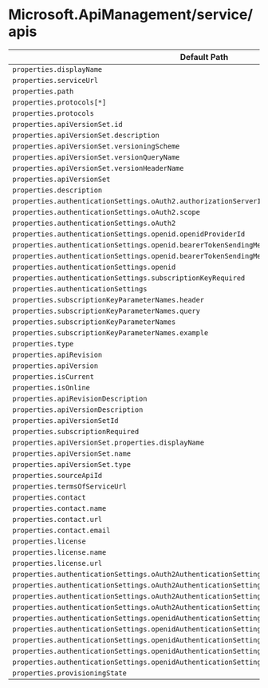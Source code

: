 # Microsoft.ApiManagement/service/apis

| Default Path | Alias |
|---|---|
| `properties.displayName` | `Microsoft.ApiManagement/service/apis/displayName` |
| `properties.serviceUrl` | `Microsoft.ApiManagement/service/apis/serviceUrl` |
| `properties.path` | `Microsoft.ApiManagement/service/apis/path` |
| `properties.protocols[*]` | `Microsoft.ApiManagement/service/apis/protocols[*]` |
| `properties.protocols` | `Microsoft.ApiManagement/service/apis/protocols` |
| `properties.apiVersionSet.id` | `Microsoft.ApiManagement/service/apis/apiVersionSet.id` |
| `properties.apiVersionSet.description` | `Microsoft.ApiManagement/service/apis/apiVersionSet.description` |
| `properties.apiVersionSet.versioningScheme` | `Microsoft.ApiManagement/service/apis/apiVersionSet.versioningScheme` |
| `properties.apiVersionSet.versionQueryName` | `Microsoft.ApiManagement/service/apis/apiVersionSet.versionQueryName` |
| `properties.apiVersionSet.versionHeaderName` | `Microsoft.ApiManagement/service/apis/apiVersionSet.versionHeaderName` |
| `properties.apiVersionSet` | `Microsoft.ApiManagement/service/apis/apiVersionSet` |
| `properties.description` | `Microsoft.ApiManagement/service/apis/description` |
| `properties.authenticationSettings.oAuth2.authorizationServerId` | `Microsoft.ApiManagement/service/apis/authenticationSettings.oAuth2.authorizationServerId` |
| `properties.authenticationSettings.oAuth2.scope` | `Microsoft.ApiManagement/service/apis/authenticationSettings.oAuth2.scope` |
| `properties.authenticationSettings.oAuth2` | `Microsoft.ApiManagement/service/apis/authenticationSettings.oAuth2` |
| `properties.authenticationSettings.openid.openidProviderId` | `Microsoft.ApiManagement/service/apis/authenticationSettings.openid.openidProviderId` |
| `properties.authenticationSettings.openid.bearerTokenSendingMethods[*]` | `Microsoft.ApiManagement/service/apis/authenticationSettings.openid.bearerTokenSendingMethods[*]` |
| `properties.authenticationSettings.openid.bearerTokenSendingMethods` | `Microsoft.ApiManagement/service/apis/authenticationSettings.openid.bearerTokenSendingMethods` |
| `properties.authenticationSettings.openid` | `Microsoft.ApiManagement/service/apis/authenticationSettings.openid` |
| `properties.authenticationSettings.subscriptionKeyRequired` | `Microsoft.ApiManagement/service/apis/authenticationSettings.subscriptionKeyRequired` |
| `properties.authenticationSettings` | `Microsoft.ApiManagement/service/apis/authenticationSettings` |
| `properties.subscriptionKeyParameterNames.header` | `Microsoft.ApiManagement/service/apis/subscriptionKeyParameterNames.header` |
| `properties.subscriptionKeyParameterNames.query` | `Microsoft.ApiManagement/service/apis/subscriptionKeyParameterNames.query` |
| `properties.subscriptionKeyParameterNames` | `Microsoft.ApiManagement/service/apis/subscriptionKeyParameterNames` |
| `properties.subscriptionKeyParameterNames.example` | `Microsoft.ApiManagement/service/apis/subscriptionKeyParameterNames.example` |
| `properties.type` | `Microsoft.ApiManagement/service/apis/type` |
| `properties.apiRevision` | `Microsoft.ApiManagement/service/apis/apiRevision` |
| `properties.apiVersion` | `Microsoft.ApiManagement/service/apis/apiVersion` |
| `properties.isCurrent` | `Microsoft.ApiManagement/service/apis/isCurrent` |
| `properties.isOnline` | `Microsoft.ApiManagement/service/apis/isOnline` |
| `properties.apiRevisionDescription` | `Microsoft.ApiManagement/service/apis/apiRevisionDescription` |
| `properties.apiVersionDescription` | `Microsoft.ApiManagement/service/apis/apiVersionDescription` |
| `properties.apiVersionSetId` | `Microsoft.ApiManagement/service/apis/apiVersionSetId` |
| `properties.subscriptionRequired` | `Microsoft.ApiManagement/service/apis/subscriptionRequired` |
| `properties.apiVersionSet.properties.displayName` | `Microsoft.ApiManagement/service/apis/apiVersionSet.displayName` |
| `properties.apiVersionSet.name` | `Microsoft.ApiManagement/service/apis/apiVersionSet.name` |
| `properties.apiVersionSet.type` | `Microsoft.ApiManagement/service/apis/apiVersionSet.type` |
| `properties.sourceApiId` | `Microsoft.ApiManagement/service/apis/sourceApiId` |
| `properties.termsOfServiceUrl` | `Microsoft.ApiManagement/service/apis/termsOfServiceUrl` |
| `properties.contact` | `Microsoft.ApiManagement/service/apis/contact` |
| `properties.contact.name` | `Microsoft.ApiManagement/service/apis/contact.name` |
| `properties.contact.url` | `Microsoft.ApiManagement/service/apis/contact.url` |
| `properties.contact.email` | `Microsoft.ApiManagement/service/apis/contact.email` |
| `properties.license` | `Microsoft.ApiManagement/service/apis/license` |
| `properties.license.name` | `Microsoft.ApiManagement/service/apis/license.name` |
| `properties.license.url` | `Microsoft.ApiManagement/service/apis/license.url` |
| `properties.authenticationSettings.oAuth2AuthenticationSettings` | `Microsoft.ApiManagement/service/apis/authenticationSettings.oAuth2AuthenticationSettings` |
| `properties.authenticationSettings.oAuth2AuthenticationSettings[*]` | `Microsoft.ApiManagement/service/apis/authenticationSettings.oAuth2AuthenticationSettings[*]` |
| `properties.authenticationSettings.oAuth2AuthenticationSettings[*].authorizationServerId` | `Microsoft.ApiManagement/service/apis/authenticationSettings.oAuth2AuthenticationSettings[*].authorizationServerId` |
| `properties.authenticationSettings.oAuth2AuthenticationSettings[*].scope` | `Microsoft.ApiManagement/service/apis/authenticationSettings.oAuth2AuthenticationSettings[*].scope` |
| `properties.authenticationSettings.openidAuthenticationSettings` | `Microsoft.ApiManagement/service/apis/authenticationSettings.openidAuthenticationSettings` |
| `properties.authenticationSettings.openidAuthenticationSettings[*]` | `Microsoft.ApiManagement/service/apis/authenticationSettings.openidAuthenticationSettings[*]` |
| `properties.authenticationSettings.openidAuthenticationSettings[*].openidProviderId` | `Microsoft.ApiManagement/service/apis/authenticationSettings.openidAuthenticationSettings[*].openidProviderId` |
| `properties.authenticationSettings.openidAuthenticationSettings[*].bearerTokenSendingMethods` | `Microsoft.ApiManagement/service/apis/authenticationSettings.openidAuthenticationSettings[*].bearerTokenSendingMethods` |
| `properties.authenticationSettings.openidAuthenticationSettings[*].bearerTokenSendingMethods[*]` | `Microsoft.ApiManagement/service/apis/authenticationSettings.openidAuthenticationSettings[*].bearerTokenSendingMethods[*]` |
| `properties.provisioningState` | `Microsoft.ApiManagement/service/apis/provisioningState` |

